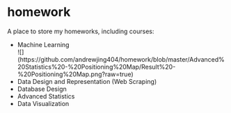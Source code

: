 # homework
A place to store my homeworks, including courses:
<ul>
<li>Machine Learning</li>
![](https://github.com/andrewjing404/homework/blob/master/Advanced%20Statistics%20-%20Positioning%20Map/Result%20-%20Positioning%20Map.png?raw=true)
<li>Data Design and Representation (Web Scraping)</li>
<li>Database Design</li>
<li>Advanced Statistics</li>
<li>Data Visualization</li>
</ul>

